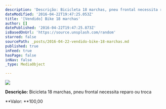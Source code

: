 ```yaml
---
description: 'Descrição: Bicicleta 18 marchas, pneu frontal necessita reparo ou troca'
dateModified: '2016-04-22T19:47:25.053Z'
title: '[Vendido] Bike 18 marchas'
author: []
datePublished: '2016-04-22T19:47:25.873Z'
isBasedOnUrl: 'https://source.unsplash.com/random'
starred: false
sourcePath: _posts/2016-04-22-vendido-bike-18-marchas.md
published: true
inFeed: true
hasPage: false
inNav: false
_type: MediaObject

---
```

![](https://the-grid-user-content.s3-us-west-2.amazonaws.com/d3521540-7685-4add-a571-cbcf72795d2c.jpg)

**Descrição:** Bicicleta 18 marchas, pneu frontal necessita reparo ou troca

**Valor: **100,00